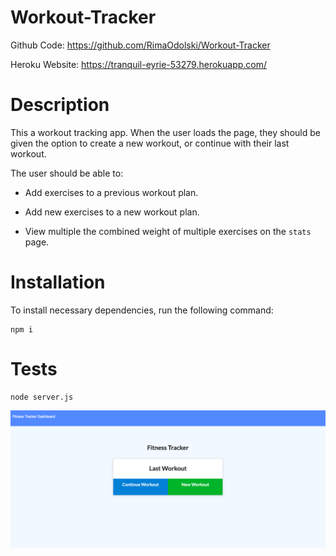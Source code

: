 # Workout-Tracker

Github Code: https://github.com/RimaOdolski/Workout-Tracker

Heroku Website: https://tranquil-eyrie-53279.herokuapp.com/

# Description 

This a workout tracking app. When the user loads the page, they should be given the option to create a new workout, or continue with their last workout.

The user should be able to:

  * Add exercises to a previous workout plan.

  * Add new exercises to a new workout plan.

  * View multiple the combined weight of multiple exercises on the `stats` page.

  # Installation 
  To install necessary dependencies, run the following command:
  ```
  npm i
  ```

  # Tests
  ```
  node server.js
  ```

   ![Snippet](Develop/public/Snippet.png)